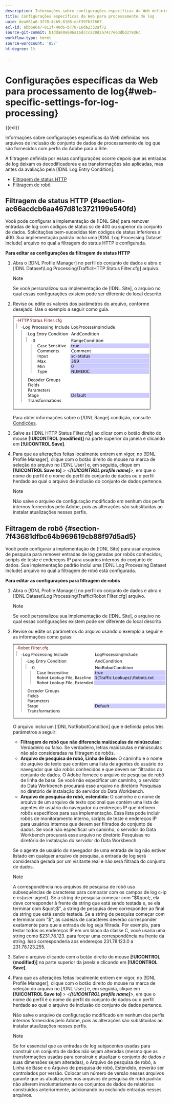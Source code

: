 ```yaml
---
description: Informações sobre configurações específicas da Web definidas nos arquivos de inclusão do conjunto de dados de processamento de log que são fornecidos com perfis do Adobe para o Site.
title: Configurações específicas da Web para processamento de log
uuid: dea861a6-3f78-4cb9-8108-ecf397b37667
exl-id: abb6e6a7-011f-40d6-b778-16da2332af72
source-git-commit: b1dda69a606a16dccca30d2a74c7e63dbd27936c
workflow-type: tm+mt
source-wordcount: '857'
ht-degree: 1%

---
```


# Configurações específicas da Web para processamento de log{#web-specific-settings-for-log-processing}

{{eol}}

Informações sobre configurações específicas da Web definidas nos arquivos de inclusão do conjunto de dados de processamento de log que são fornecidos com perfis do Adobe para o Site.

A filtragem definida por essas configurações ocorre depois que as entradas de log deixam os decodificadores e as transformações são aplicadas, mas antes da avaliação pela [!DNL Log Entry Condition].

* [Filtragem de status HTTP](../../../home/c-dataset-const-proc/c-config-web-data/c-web-spec-log-proc.md#section-ac66acdcb6aa467d81c3721199e540fd)
* [Filtragem de robô](../../../home/c-dataset-const-proc/c-config-web-data/c-web-spec-log-proc.md#section-7f43681dfbc64b969619cb88f97d5ad5)

## Filtragem de status HTTP {#section-ac66acdcb6aa467d81c3721199e540fd}

Você pode configurar a implementação de [!DNL Site] para remover entradas de log com códigos de status sc de 400 ou superior do conjunto de dados. Solicitações bem-sucedidas têm códigos de status inferiores a 400. Sua implementação padrão inclui uma [!DNL Log Processing Dataset Include] arquivo no qual a filtragem do status HTTP é configurada.

**Para editar as configurações da filtragem de status HTTP**

1. Abra o [!DNL Profile Manager] no perfil do conjunto de dados e abra o [!DNL Dataset\Log Processing\Traffic\HTTP Status Filter.cfg] arquivo.

   >[!NOTE]
   >
   >Se você personalizou sua implementação de [!DNL Site], o arquivo no qual essas configurações existem pode ser diferente do local descrito.

1. Revise ou edite os valores dos parâmetros do arquivo, conforme desejado. Use o exemplo a seguir como guia.

   ![](assets/cfg_WebParameters_HTTPStatusFilter.png)

   Para obter informações sobre o [!DNL Range] condição, consulte [Condições](../../../home/c-dataset-const-proc/c-conditions/c-abt-cond.md).

1. Salve as [!DNL HTTP Status Filter.cfg] ao clicar com o botão direito do mouse **[!UICONTROL (modified)]** na parte superior da janela e clicando em **[!UICONTROL Save]**.

1. Para que as alterações feitas localmente entrem em vigor, no [!DNL Profile Manager], clique com o botão direito do mouse na marca de seleção do arquivo no [!DNL User] e, em seguida, clique em **[!UICONTROL Save to]** > *&lt;**[!UICONTROL profile name]**>*, em que o nome do perfil é o nome do perfil do conjunto de dados ou o perfil herdado ao qual o arquivo de inclusão do conjunto de dados pertence.

   >[!NOTE]
   >
   >Não salve o arquivo de configuração modificado em nenhum dos perfis internos fornecidos pelo Adobe, pois as alterações são substituídas ao instalar atualizações nesses perfis.

## Filtragem de robô {#section-7f43681dfbc64b969619cb88f97d5ad5}

Você pode configurar a implementação de [!DNL Site] para usar arquivos de pesquisa para remover entradas de log geradas por robôs conhecidos, scripts de teste e endereços IP para usuários internos do conjunto de dados. Sua implementação padrão inclui uma [!DNL Log Processing Dataset Include] arquivo no qual a filtragem de robô está configurada.

**Para editar as configurações para filtragem de robôs**

1. Abra o [!DNL Profile Manager] no perfil do conjunto de dados e abra o [!DNL Dataset\Log Processing\Traffic\Robot Filter.cfg] arquivo.

   >[!NOTE]
   >
   >Se você personalizou sua implementação de [!DNL Site], o arquivo no qual essas configurações existem pode ser diferente do local descrito.

1. Revise ou edite os parâmetros do arquivo usando o exemplo a seguir e as informações como guias:

   ![](assets/cfg_WebParameters_RobotFilter.png)

   O arquivo inclui um [!DNL NotRobotCondition] que é definida pelos três parâmetros a seguir:

   * **Filtragem de robô que não diferencia maiúsculas de minúsculas:** Verdadeiro ou falso. Se verdadeiro, letras maiúsculas e minúsculas não são consideradas na filtragem de robôs.
   * **Arquivo de pesquisa de robô, Linha de Base:** O caminho e o nome do arquivo de texto que contém uma lista de agentes do usuário do navegador que são robôs conhecidos e que devem ser filtrados do conjunto de dados. O Adobe fornece o arquivo de pesquisa de robô de linha de base. Se você não especificar um caminho, o servidor do Data Workbench procurará esse arquivo no diretório Pesquisas no diretório de instalação do servidor do Data Workbench.
   * **Arquivo de pesquisa de robô, estendido:** O caminho e o nome de arquivo de um arquivo de texto opcional que contém uma lista de agentes de usuário do navegador ou endereços IP que definem robôs específicos para sua implementação. Essa lista pode incluir robôs de monitoramento interno, scripts de teste e endereços IP para usuários internos que devem ser filtrados do conjunto de dados. Se você não especificar um caminho, o servidor do Data Workbench procurará esse arquivo no diretório Pesquisas no diretório de instalação do servidor do Data Workbench.

   Se o agente de usuário do navegador de uma entrada de log não estiver listado em qualquer arquivo de pesquisa, a entrada de log será considerada gerada por um visitante real e não será filtrada do conjunto de dados.

   >[!NOTE]
   >
   >A correspondência nos arquivos de pesquisa de robô usa subsequências de caracteres para comparar com os campos de log c-ip e cs(user-agent). Se a string de pesquisa começar com &quot;$&quot;, ela deve corresponder à frente da string que está sendo testada e, se ela terminar com &quot;$&quot;, a string de pesquisa deve corresponder ao final da string que está sendo testada. Se a string de pesquisa começar com e terminar com &quot;$&quot;, as cadeias de caracteres deverão corresponder exatamente para que a entrada de log seja filtrada. Por exemplo, para testar todos os endereços IP em um bloco da classe C, você usaria uma string como $231.78.123. para forçar uma correspondência na frente da string. Isso corresponderia aos endereços 231.78.123.0 a 231.78.123.255.

1. Salve o arquivo clicando com o botão direito do mouse **[!UICONTROL (modified)]** na parte superior da janela e clicando em **[!UICONTROL Save]**.

1. Para que as alterações feitas localmente entrem em vigor, no [!DNL Profile Manager], clique com o botão direito do mouse na marca de seleção do arquivo no [!DNL User] e, em seguida, clique em **[!UICONTROL Save to]** > *&lt;**[!UICONTROL profile name]**>*, em que o nome do perfil é o nome do perfil do conjunto de dados ou o perfil herdado ao qual o arquivo de inclusão do conjunto de dados pertence.

   Não salve o arquivo de configuração modificado em nenhum dos perfis internos fornecidos pelo Adobe, pois as alterações são substituídas ao instalar atualizações nesses perfis.

   >[!NOTE]
   >
   >Se for essencial que as entradas de log subjacentes usadas para construir um conjunto de dados não sejam alteradas (mesmo que as transformações usadas para construir e atualizar o conjunto de dados e suas dimensões sejam alteradas), o Arquivo de pesquisa de robô, a Linha de Base e o Arquivo de pesquisa de robô, Estendido, deverão ser controlados por versão. Colocar um número de versão nesses arquivos garante que as atualizações nos arquivos de pesquisa de robô padrão não alterem involuntariamente os conjuntos de dados de relatórios construídos anteriormente, adicionando ou excluindo entradas nesses arquivos.
